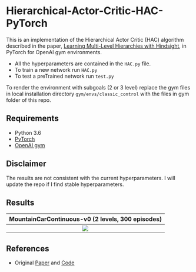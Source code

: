 # Hierarchical-Actor-Critic-HAC-PyTorch

This is an implementation of the Hierarchical Actor Critic (HAC) algorithm described in the paper, [Learning Multi-Level Hierarchies with Hindsight](https://arxiv.org/abs/1712.00948), in PyTorch for OpenAI gym environments.

- All the hyperparameters are contained in the `HAC.py` file.
- To train a new network run `HAC.py`
- To test a preTrained network run `test.py`

To render the environment with subgoals (2 or 3 level) replace the gym files in local installation directory `gym/envs/classic_control` with the files in gym folder of this repo.


## Requirements

- Python 3.6
- [PyTorch](https://pytorch.org/)
- [OpenAI gym](https://gym.openai.com/)

## Disclaimer

The results are not consistent with the current hyperparameters. I will update the repo if I find stable hyperparameters.


## Results

MountainCarContinuous-v0 (2 levels, 300 episodes)  |
:-----------------------------------:|
![](https://github.com/nikhilbarhate99/Hierarchical-Actor-Critic-HAC-PyTorch/blob/master/gif/MountainCarContinuous-v0.gif)  |





## References

- Original [Paper](https://arxiv.org/abs/1712.00948) and [Code](https://github.com/andrew-j-levy/Hierarchical-Actor-Critc-HAC-)

